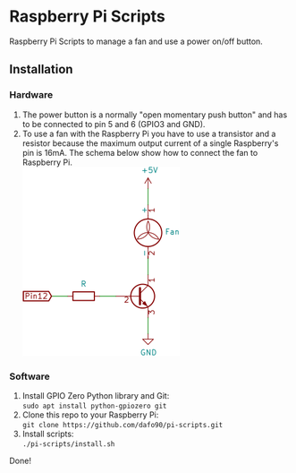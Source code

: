 # Raspberry Pi Scripts

Raspberry Pi Scripts to manage a fan and use a power on/off button.

## Installation

### Hardware

1. The power button is a normally "open momentary push button" and has to be connected to pin 5 and 6 (GPIO3 and GND).
2. To use a fan with the Raspberry Pi you have to use a transistor and a resistor because the maximum output current of a single Raspberry's pin is 16mA. The schema below show how to connect the fan to Raspberry Pi.  
   ![Schema](./fan-connections.svg)

### Software

1. Install GPIO Zero Python library and Git:  
   `sudo apt install python-gpiozero git`
2. Clone this repo to your Raspberry Pi:  
   `git clone https://github.com/dafo90/pi-scripts.git`
3. Install scripts:  
   `./pi-scripts/install.sh`

Done!
